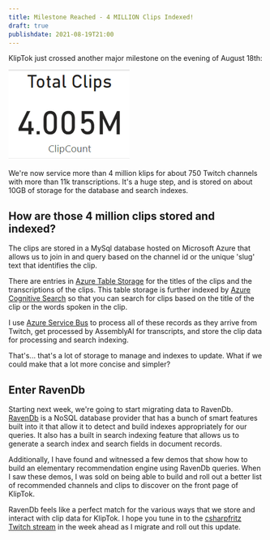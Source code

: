```yaml
---
title: Milestone Reached - 4 MILLION Clips Indexed!
draft: true
publishdate: 2021-08-19T21:00
---
```


KlipTok just crossed another major milestone on the evening of August 18th:

<div class="center">

![4 million clips on the KlipTok dashboard](img/4million.PNG)

</div>

We're now service more than 4 million klips for about 750 Twitch channels with more than 11k transcriptions.  It's a huge step, and is stored on about 10GB of storage for the database and search indexes.

## How are those 4 million clips stored and indexed?

The clips are stored in a MySql database hosted on Microsoft Azure that allows us to join in and query based on the channel id or the unique 'slug' text that identifies the clip.

There are entries in [Azure Table Storage](https://azure.microsoft.com/services/storage/tables/) for the titles of the clips and the transcriptions of the clips.  This table storage is further indexed by [Azure Cognitive Search](https://azure.microsoft.com/services/search/) so that you can search for clips based on the title of the clip or the words spoken in the clip.

I use [Azure Service Bus](https://azure.microsoft.com/services/service-bus/) to process all of these records as they arrive from Twitch, get processed by AssemblyAI for transcripts, and store the clip data for processing and search indexing.

That's... that's a lot of storage to manage and indexes to update.  What if we could make that a lot more concise and simpler?

## Enter RavenDb

Starting next week, we're going to start migrating data to RavenDb.  [RavenDb](https://ravendb.net) is a NoSQL database provider that has a bunch of smart features built into it that allow it to detect and build indexes appropriately for our queries.  It also has a built in search indexing feature that allows us to generate a search index and search fields in document records.

Additionally, I have found and witnessed a few demos that show how to build an elementary recommendation engine using RavenDb queries.  When I saw these demos, I was sold on being able to build and roll out a better list of recommended channels and clips to discover on the front page of KlipTok.

RavenDb feels like a perfect match for the various ways that we store and interact with clip data for KlipTok.  I hope you tune in to the [csharpfritz Twitch stream](https://twitch.tv/csharpfritz) in the week ahead as I migrate and roll out this update.